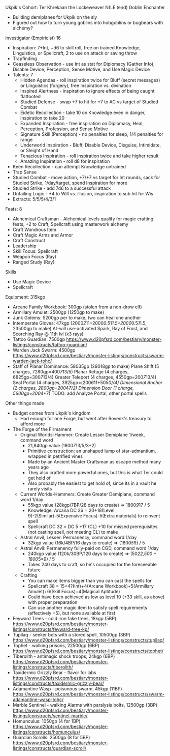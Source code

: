 Ukpik's Cohort: Ter Khrekaan the Lockeweaver
N(LE tend) Goblin Enchanter
- Building demiplanes for Ukpik on the sly
- Figured out how to turn young goblins into hobgoblins or bugbears with alchemy?

Investigator (Empiricist) 16
- Inspiration: 7+Int, +d6 to skill roll, free on trained Knowledge, Linguistics, or Spellcraft, 2 to use on attack or saving throw
- Trapfinding
- Ceaseless Observation - use Int as stat for Diplomacy (Gather Info), Disable Device, Perception, Sense Motive, and Use Magic Device
- Talents: 7
  - Hidden Agendas - roll inspiration twice for Bluff (secret messages) or Linguistics (forgery), free Inspiration vs. divination
  - Inspired Alertness - inspiration to ignore effects of being caught flatfooted
  - Studied Defense - swap +7 to hit for +7 to AC vs target of Studied Combat
  - Eidetic Recollection - take 10 on Knowledge even in danger, inspiration to take 20
  - Expanded Inspiration - free inspiration on Diplomacy, Heal, Perception, Profession, and Sense Motive
  - Signature Skill (Perception) - no penalties for sleep, 1/4 penalties for range
  - Underworld Inspiration - Bluff, Disable Device, Disguise, Intimidate, or Sleight of Hand
  - Tenacious Inspiration - roll inspiration twice and take higher result
  - Amazing Inspiration - roll d8 for inspiration
- Keen Recollection - can attempt Knowledge untrained
- Trap Sense
- Studied Combat - move action, +7/+7 vs target for Int rounds, sack for Studied Strike, 1/day/target, spend Inspiration for more
- Studied Strike - add 7d6 to a successful attack
- Unfailing Logic - +4 to Will vs. illusion, inspiration to sub Int for Wis
- Extracts: 5/5/5/4/3/1

Feats: 8
- Alchemical Craftsman - Alchemical levels qualify for magic crafting feats, +2 to Craft, Spellcraft using masterwork alchemy
- Craft Wondrous Item
- Craft Magic Arms and Armor
- Craft Construct
- Leadership
- Skill Focus: Spellcraft
- Weapon Focus (Ray)
- Ranged Study (Ray)

Skills
- Use Magic Device
- Spellcraft

Equipment: 315kgp
- Arcane Family Workbook: 300gp (stolen from a non-drow elf)
- Armillary Amulet: 2500gp (1250gp to make)
- Junk Golems: 5200gp per to make, two can heal one another
- Intemperate Gloves: 47kgp (2000*2*11+2000*0.5*1*1.5+2000*0.5*1*1.5, 23500gp to make)
  At-will use-activated Spark, Ray of Frost, and Scorching Ray @ 11th lvl (x3 rays)
- Tattoo Guardian: 7500gp
  https://www.d20pfsrd.com/bestiary/monster-listings/constructs/tattoo-guardian/
- Warden Jack Swarm: 4500gp
  https://www.d20pfsrd.com/bestiary/monster-listings/constructs/swarm-warden-jack-tohc/
- Staff of Planar Dominance: 58035gp (29018gp to make)
  Plane Shift (5 charges, 7280gp=400*7*13/5)
  Planar Refuge (4 charges, 6825gp=300*7*13/4)
  Greater Teleport (4 charges, 4550gp=200*7*13/4)
  Seal Portal (4 charges, 3925gp=(200*6*11+50*50)/4)
  Dimensional Anchor (2 charges, 2800gp=200*4*7/2)
  Dimension Door (1 charge, 5600gp=200*4*7)
  TODO: add Analyze Portal, other portal spells

Other things made
- Budget comes from Ukpik's kingdom
  - Had enough for one Forge, but went after Rovenk's treasury to afford more
- The Forge of the Firmament
  - Original Worlds-Hammer: Create Lesser Demiplane 1/week, command word
    - 21,840gp value (1800*7*13/5/3*2)
    - Primitive construction: an unshaped lump of star-admantium, wrapped in petrified vines
    - Made by an Ancient Master Craftsman as escape method many years ago
    - They also crafted more powerful ones, but this is what Ter could get hold of
    - Also probably the easiest to get hold of, since its in a vault he rarely visits
  - Current Worlds-Hammers: Create Greater Demiplane, command word 1/day
    - 55kgp value (28kgp/7BP/28 days to create) => 1800*9*17 / 5
    - Knowledge: Arcana DC 26 = 20+18(Level 9)-2(Similar)-5(Expensive Focus)-5(Extra materials) to reinvent spell
    - Spellcraft DC 32 = DC 5 +17 (CL) +10 for missed prerequisites (not casting spell, not meeting CL) to make
  - Astral Anvil, Lesser: Permanency, command word 1/day
    - 32kgp value (16k/4BP/16 days to create) => (1800*5*9) / 5
  - Astral Anvil: Permanency fully-paid on CGD, command word 1/day
    - 240kgp value (120k/30BP/120 days to create) => (50*22,500 + 1800*5*9) / 5
    - Takes 240 days to craft, so he's occupied for the foreseeable future
  - Crafting
    - You can make items bigger than you can cast the spells for
    - Spellcraft 38 = 15+4?(Int)+4(Arcane Workbook)+5(Armillary Amulet)+6(Skill Focus)+4(Magical Aptitude)
    - Could have been achieved as low as level 10 (+33 skill, as above) with proper preparation
    - Can use another magic item to satisfy spell requirements (effectively +5), but none available at first
- Feyward Trees - cold iron fake trees, 18kgp (5BP)
  https://www.d20pfsrd.com/bestiary/monster-listings/constructs/feyward-tree-kp/
- Tupilaq - seeker bots with a stored spell, 10500gp (3BP)
  https://www.d20pfsrd.com/bestiary/monster-listings/constructs/tupilaq/
- Tophet - walking prisons, 22500gp (6BP)
  https://www.d20pfsrd.com/bestiary/monster-listings/constructs/tophet/
- Tiberolith - antimagic shock troops, 24kgp (6BP)
  https://www.d20pfsrd.com/bestiary/monster-listings/constructs/tiberolith/
- Taxidermic Grizzly Bear - flavor for labs
  https://www.d20pfsrd.com/bestiary/monster-listings/constructs/taxidermic-grizzly-bear/
- Adamantine Wasp - poisonous swarm, 45kgp (11BP)
  https://www.d20pfsrd.com/bestiary/monster-listings/constructs/swarm-adamantine-wasp-tohc/
- Marble Sentinel - walking Alarms with paralysis bolts, 12500gp (3BP)
  https://www.d20pfsrd.com/bestiary/monster-listings/constructs/sentinel-marble/
- Homunculus: 1050gp (4 for 1BP)
  https://www.d20pfsrd.com/bestiary/monster-listings/constructs/homunculus/
- Guardian Scrolls: 2500gp (8 for 5BP)
  https://www.d20pfsrd.com/bestiary/monster-listings/constructs/guardian-scroll/

